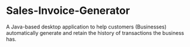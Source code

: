 # Sales-Invoice-Generator
A Java-based desktop application to help customers (Businesses) automatically generate and retain the history of transactions the business has.
